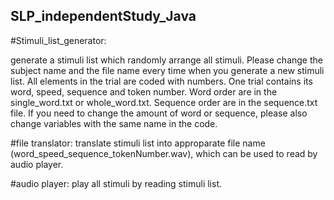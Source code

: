 ## SLP_independentStudy_Java

#Stimuli_list_generator: 

generate a stimuli list which randomly arrange all stimuli. Please change the subject name and the file name every time when you generate a new stimuli list. All elements in the trial are coded with numbers. One trial contains its word, speed, sequence and token number. Word order are in the single_word.txt or whole_word.txt. Sequence order are in the sequence.txt file. If you need to change the amount of word or sequence, please also change variables with the  same name in the code.

#file translator: 
translate stimuli list into approparate file name (word_speed_sequence_tokenNumber.wav), which can be used to read by audio player.

#audio player: 
play all stimuli by reading stimuli list. 
